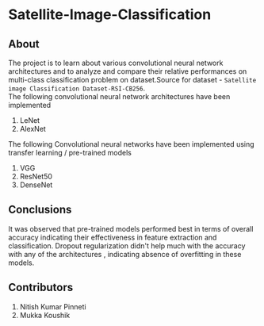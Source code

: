 # Satellite-Image-Classification
## About
The project is to learn about various convolutional neural network architectures and to analyze and compare their relative performances on multi-class classification problem on dataset.Source for dataset - 
`Satellite image Classification Dataset-RSI-CB256​`.  
The following convolutional neural network architectures have been implemented
1. LeNet
2. AlexNet

The following Convolutional neural networks have been implemented using transfer learning / pre-trained models
1. VGG
2. ResNet50
3. DenseNet

## Conclusions
It was observed that pre-trained models performed best in terms of overall accuracy indicating their effectiveness in feature extraction and classification.​ Dropout regularization didn't help much with the accuracy with any of the architectures , indicating absence of overfitting in these models.

## Contributors
1. Nitish Kumar Pinneti
2. Mukka Koushik
